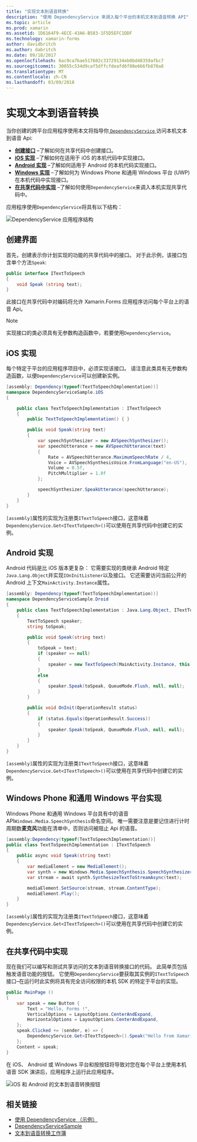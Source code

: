 ```yaml
---
title: "实现文本到语音转换"
description: "使用 DependencyService 来调入每个平台的本机文本到语音转换 API"
ms.topic: article
ms.prod: xamarin
ms.assetid: 1D6164F9-4ECE-43A6-B583-1F5D5EFC1DDF
ms.technology: xamarin-forms
author: davidbritch
ms.author: dabritch
ms.date: 09/18/2017
ms.openlocfilehash: 6ac9ca7bae517602c33729134eb0bd48359afbc7
ms.sourcegitcommit: 30055c534d9caf5dffcfdeafd6f08e666fb870a8
ms.translationtype: MT
ms.contentlocale: zh-CN
ms.lasthandoff: 03/09/2018
---
```

# <a name="implementing-text-to-speech"></a>实现文本到语音转换

当你创建的跨平台应用程序使用本文将指导你[ `DependencyService` ](https://developer.xamarin.com/api/type/Xamarin.Forms.DependencyService/)访问本机文本到语音 Api:

- **[创建接口](#Creating_the_Interface)** &ndash;了解如何在共享代码中创建接口。
- **[iOS 实现](#iOS_Implementation)** &ndash;了解如何在适用于 iOS 的本机代码中实现接口。
- **[Android 实现](#Android_Implementation)** &ndash;了解如何适用于 Android 的本机代码实现接口。
- **[Windows 实现](#WindowsImplementation)** &ndash;了解如何为 Windows Phone 和通用 Windows 平台 (UWP) 在本机代码中实现接口。
- **[在共享代码中实现](#Implementing_in_Shared_Code)** &ndash;了解如何使用`DependencyService`来调入本机实现共享代码中。

应用程序使用`DependencyService`将具有以下结构：

![](text-to-speech-images/tts-diagram.png "DependencyService 应用程序结构")

<a name="Creating_the_Interface" />

## <a name="creating-the-interface"></a>创建界面

首先，创建表示你计划实现的功能的共享代码中的接口。 对于此示例，该接口包含单个方法`Speak`:

```csharp
public interface ITextToSpeech
{
    void Speak (string text);
}
```

此接口在共享代码中对编码将允许 Xamarin.Forms 应用程序访问每个平台上的语音 Api。

> [!NOTE]
> 实现接口的类必须具有无参数构造函数中，若要使用`DependencyService`。

<a name="iOS_Implementation" />

## <a name="ios-implementation"></a>iOS 实现

每个特定于平台的应用程序项目中，必须实现该接口。 请注意此类具有无参数构造函数，以便`DependencyService`可以创建新实例。

```csharp
[assembly: Dependency(typeof(TextToSpeechImplementation))]
namespace DependencyServiceSample.iOS
{

    public class TextToSpeechImplementation : ITextToSpeech
    {
        public TextToSpeechImplementation() { }

        public void Speak(string text)
        {
            var speechSynthesizer = new AVSpeechSynthesizer();
            var speechUtterance = new AVSpeechUtterance(text)
            {
                Rate = AVSpeechUtterance.MaximumSpeechRate / 4,
                Voice = AVSpeechSynthesisVoice.FromLanguage("en-US"),
                Volume = 0.5f,
                PitchMultiplier = 1.0f
            };

            speechSynthesizer.SpeakUtterance(speechUtterance);
        }
    }
}
```

`[assembly]`属性的实现为注册类`ITextToSpeech`接口，这意味着`DependencyService.Get<ITextToSpeech>()`可以使用在共享代码中创建它的实例。

<a name="Android_Implementation" />

## <a name="android-implementation"></a>Android 实现

Android 代码是比 iOS 版本更复杂： 它需要实现的类继承 Android 特定`Java.Lang.Object`并实现`IOnInitListener`以及接口。 它还需要访问当前公开的 Android 上下文`MainActivity.Instance`属性。

```csharp
[assembly: Dependency(typeof(TextToSpeechImplementation))]
namespace DependencyServiceSample.Droid
{
    public class TextToSpeechImplementation : Java.Lang.Object, ITextToSpeech, TextToSpeech.IOnInitListener
    {
        TextToSpeech speaker;
        string toSpeak;

        public void Speak(string text)
        {
            toSpeak = text;
            if (speaker == null)
            {
                speaker = new TextToSpeech(MainActivity.Instance, this);
            }
            else
            {
                speaker.Speak(toSpeak, QueueMode.Flush, null, null);
            }
        }

        public void OnInit(OperationResult status)
        {
            if (status.Equals(OperationResult.Success))
            {
                speaker.Speak(toSpeak, QueueMode.Flush, null, null);
            }
        }
    }
}
```

`[assembly]`属性的实现为注册类`ITextToSpeech`接口，这意味着`DependencyService.Get<ITextToSpeech>()`可以使用在共享代码中创建它的实例。

<a name="WindowsImplementation" />

## <a name="windows-phone-and-universal-windows-platform-implementation"></a>Windows Phone 和通用 Windows 平台实现

Windows Phone 和通用 Windows 平台具有中的语音 API`Windows.Media.SpeechSynthesis`命名空间。 唯一需要注意是要记住进行计时周期数**麦克风**功能在清单中，否则访问被阻止 Api 的语音。

```csharp
[assembly:Dependency(typeof(TextToSpeechImplementation))]
public class TextToSpeechImplementation : ITextToSpeech
{
    public async void Speak(string text)
    {
        var mediaElement = new MediaElement();
        var synth = new Windows.Media.SpeechSynthesis.SpeechSynthesizer();
        var stream = await synth.SynthesizeTextToStreamAsync(text);

        mediaElement.SetSource(stream, stream.ContentType);
        mediaElement.Play();
    }
}
```

`[assembly]`属性的实现为注册类`ITextToSpeech`接口，这意味着`DependencyService.Get<ITextToSpeech>()`可以使用在共享代码中创建它的实例。

<a name="Implementing_in_Shared_Code" />

## <a name="implementing-in-shared-code"></a>在共享代码中实现

现在我们可以编写和测试共享访问的文本到语音转换接口的代码。 此简单页包括触发语音功能的按钮。 它使用`DependencyService`要获取其实例的`ITextToSpeech`接口&ndash;在运行时此实例将具有完全访问权限的本机 SDK 的特定于平台的实现。

```csharp
public MainPage ()
{
    var speak = new Button {
        Text = "Hello, Forms !",
        VerticalOptions = LayoutOptions.CenterAndExpand,
        HorizontalOptions = LayoutOptions.CenterAndExpand,
    };
    speak.Clicked += (sender, e) => {
        DependencyService.Get<ITextToSpeech>().Speak("Hello from Xamarin Forms");
    };
    Content = speak;
}
```

在 iOS、 Android 或 Windows 平台和按按钮将导致对您在每个平台上使用本机语音 SDK 演讲后，应用程序上运行此应用程序。

 ![iOS 和 Android 的文本到语音转换按钮](text-to-speech-images/running.png "文本到语音转换示例")


## <a name="related-links"></a>相关链接

- [使用 DependencyService （示例）](https://developer.xamarin.com/samples/xamarin-forms/UsingDependencyService/)
- [DependencyServiceSample](https://developer.xamarin.com/samples/xamarin-forms/DependencyService/DependencyServiceSample/)
- [文本到语音转换工作簿](https://developer.xamarin.com/workbooks/xamarin-forms/application-fundamentals/text-to-speech/text-to-speech.workbook)
